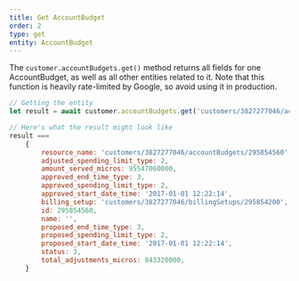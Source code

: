 ```yaml
---
title: Get AccountBudget
order: 2
type: get
entity: AccountBudget
---
```


The `customer.accountBudgets.get()` method returns all fields for one AccountBudget, as well as all other entities related to it. Note that this function is heavily rate-limited by Google, so avoid using it in production.

```javascript
// Getting the entity
let result = await customer.accountBudgets.get('customers/3827277046/accountBudgets/295854560')

// Here's what the result might look like
result ===
    {
        resource_name: 'customers/3827277046/accountBudgets/295854560',
        adjusted_spending_limit_type: 2,
        amount_served_micros: 95547060000,
        approved_end_time_type: 3,
        approved_spending_limit_type: 2,
        approved_start_date_time: '2017-01-01 12:22:14',
        billing_setup: 'customers/3827277046/billingSetups/295854200',
        id: 295854560,
        name: '',
        proposed_end_time_type: 3,
        proposed_spending_limit_type: 2,
        proposed_start_date_time: '2017-01-01 12:22:14',
        status: 3,
        total_adjustments_micros: 843320000,
    }
```
